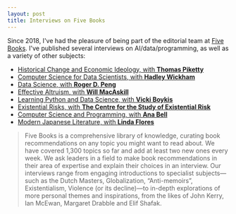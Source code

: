 ```yaml
---
layout: post
title: Interviews on Five Books
---
```


Since 2018, I've had the pleasure of being part of the editorial team at [Five Books](https://www.fivebooks.com). I've published several interviews on AI/data/programming, as well as a variety of other subjects:

* [Historical Change and Economic Ideology, with **Thomas Piketty**](https://fivebooks.com/best-books/economic-ideology-thomas-piketty/)
* [Computer Science for Data Scientists, with **Hadley Wickham**](https://fivebooks.com/best-books/computer-science-data-science-hadley-wickham/)
* [Data Science, with **Roger D. Peng**](https://fivebooks.com/best-books/data-science-roger-peng/)
* [Effective Altruism, with **Will MacAskill**](https://fivebooks.com/best-books/effective-altruism-will-macaskill/)
* [Learning Python and Data Science, with **Vicki Boykis**](https://fivebooks.com/best-books/learning-python-and-data-science-vicki-boykis/)
* [Existential Risks, with **The Centre for the Study of Existential Risk**](https://fivebooks.com/best-books/existential-risks-cambridge-cser/)
* [Computer Science and Programming, with **Ana Bell**](https://fivebooks.com/best-books/programming-computer-science-ana-bell/)
* [Modern Japanese Literature, with **Linda Flores**](https://fivebooks.com/best-books/modern-japanese-literature-linda-flores/)

> Five Books is a comprehensive library of knowledge, curating book recommendations on any topic you might want to read about. We have covered 1,300 topics so far and add at least two new ones every week. We ask leaders in a field to make book recommendations in their area of expertise and explain their choices in an interview. Our interviews range from engaging introductions to specialist subjects—such as the Dutch Masters, Globalization, “Anti-memoirs”, Existentialism, Violence (or its decline)—to in-depth explorations of more personal themes and inspirations, from the likes of John Kerry, Ian McEwan, Margaret Drabble and Elif Shafak.
